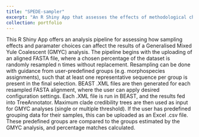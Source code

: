 ```yaml
---
title: "SPEDE-sampler"
excerpt: "An R Shiny App that assesses the effects of methodological choice (e.g. tree prior, rate distribution, or clock rate) and sampling effects on the GMYC model for species delimitation."
collection: portfolio
---
```


This R Shiny App offers an analysis pipeline for assessing how sampling effects and paramater choices can affect the results of a Generalised Mixed Yule Coalescent (GMYC) analysis. The pipeline begins with the uploading of an aligned FASTA file, where a chosen percentage of the dataset is randomly resampled n times without replacement. Resampling can be done with guidance from user-predefined groups (e.g. morphospecies assignments), such that at least one representative sequence per group is present in the final selection. BEAST .XML files are then generated for each resampled FASTA alignment, where the user can apply desired configuration settings. Each .XML file is run in BEAST, and the results fed into TreeAnnotator. Maximum clade credibility trees are then used as input for GMYC analyses (single or multiple threshold). If the user has predefined grouping data for their samples, this can be uploaded as an Excel .csv file. These predefined groups are compared to the groups estimated by the GMYC analysis, and percentage matches calculated.
